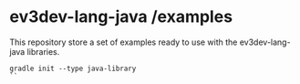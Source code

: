 # ev3dev-lang-java /examples

This repository store a set of examples ready to use with the 
ev3dev-lang-java libraries.

```
gradle init --type java-library
``
